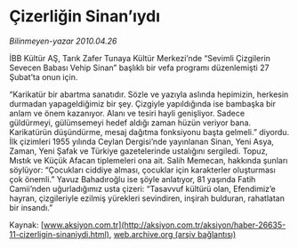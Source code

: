 # Çizerliğin Sinan’ıydı

*Bilinmeyen-yazar 2010.04.26*

<font class="agenda2NewsSpot">
 İBB Kültür AŞ, Tarık Zafer Tunaya Kültür Merkezi’nde “Sevimli Çizgilerin Sevecen Babası Vehip Sinan” başlıklı bir vefa programı düzenlemişti 27 Şubat’ta onun için.
</font>
<font class="newsDetail">
 <p class="MsoNormal">
  “Karikatür bir abartma sanatıdır. Sözle ve yazıyla aslında hepimizin, herkesin durmadan yapageldiğimiz bir şey. Çizgiyle yapıldığında ise bambaşka bir anlam ve önem kazanıyor. Alanı ve tesiri hayli genişliyor. Sadece güldürmeyi, gülümsemeyi hedef aldığı zaman hüzün veriyor bana. Karikatürün düşündürme, mesaj dağıtma fonksiyonu başta gelmeli.” diyordu. İlk çizimleri 1955 yılında Ceylan Dergisi’nde yayınlanan Sinan, Yeni Asya, Zaman, Yeni Şafak ve Türkiye gazetelerinde ustalığını sergiledi. Topuz, Mıstık ve Küçük Afacan tiplemeleri ona ait. Salih Memecan, hakkında şunları söylüyor: “Çocukları ciddiye alması, çocuklar için karakterler oluşturması çok önemli.” Yavuz Bahadıroğlu ise şöyle anlatıyor, 81 yaşında Fatih Camii’nden uğurladığımız usta çizeri: “Tasavvuf kültürü olan, Efendimiz’e hayran, çizgileriyle ezilmiş yürekleri sevindiren, inşirah bulduran, rahatlatan bir insandı.”
 </p>
</font>

Kaynak: [www.aksiyon.com.tr](http://aksiyon.com.tr/aksiyon/haber-26635-11-cizerligin-sinaniydi.html), [web.archive.org (arşiv bağlantısı)](http://web.archive.org/web/20101120060459/http://aksiyon.com.tr/aksiyon/haber-26635-11-cizerligin-sinaniydi.html)

